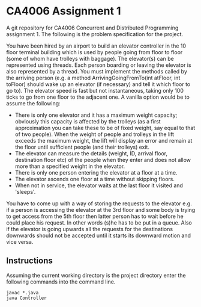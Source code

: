 # CA4006 Assignment 1

A git repository for CA4006 Concurrent and Distributed Programming assignment 1. The following is the problem specification for the project.

You have been hired by an airport to build an elevator controller in the 10 floor terminal building which is used by people going from floor to floor (some of whom have trolleys with baggage). The elevator(s) can be represented using threads. Each person boarding or leaving the elevator is also represented by a thread. You must implement the methods called by the arriving person (e.g. a method ArrivingGoingFromTo(int atFloor, int toFloor) should wake up an elevator (if necessary) and tell it which floor to go to). The elevator speed is fast but not instantaneous, taking only 100 ticks to go from one floor to the adjacent one. A vanilla option would be to assume the following:

* There is only one elevator and it has a maximum weight capacity; obviously this capacity is affected by the trolleys (as a first approximation you can take these to be of fixed weight, say equal to that of two people).  When the weight of people and trolleys in the lift exceeds the maximum weight, the lift will display an error and remain at the floor until sufficient people (and their trolleys) exit. 
* The elevator can measure the details (weight, ID, arrival floor, destination floor etc) of the people when they enter and does not allow more than a specified weight in the elevator.
* There is only one person entering the elevator at a floor at a time.
* The elevator ascends one floor at a time without skipping floors.
* When not in service, the elevator waits at the last floor it visited and 'sleeps'.

You have to come up with a way of storing the requests to the elevator e.g. if a person is accessing the elevator at the 3rd floor and some body is trying to get access from the 5th floor then latter person has to wait before he could place his request. In other words (s)he has to be put in a queue.  Also if the elevator is going upwards all the requests for the destinations downwards should not be accepted until it starts its downward motion and vice versa.

## Instructions

Assuming the current working directory is the project directory enter the following commands into the command line.

```
javac *.java
java Controller
```